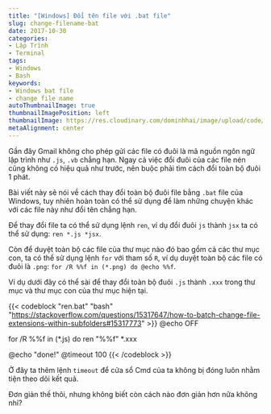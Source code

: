 ```yaml
---
title: "[Windows] Đổi tên file với .bat file"
slug: change-filename-bat
date: 2017-10-30
categories:
- Lập Trình
- Terminal
tags:
- Windows
- Bash
keywords:
- Windows bat file
- change file name
autoThumbnailImage: true
thumbnailImagePosition: left
thumbnailImage: https://res.cloudinary.com/dominhhai/image/upload/code/terminal.jpg
metaAlignment: center
---
```

Gần đây Gmail không cho phép gửi các file có đuôi là mã nguồn ngôn ngữ lập trình như `.js`, `.vb` chẳng hạn.
Ngay cả việc đổi đuôi của các file nén cũng không có hiệu quả như trước, nên buộc phải tìm cách đổi toàn bộ đuôi 1 phát.

Bài viết này sẽ nói về cách thay đổi toàn bộ đuôi file bằng `.bat` file của Windows, tuy nhiên hoàn toàn có thể sử dụng để làm những chuyện khác với các file này như đổi tên chẳng hạn.

Để thay đổi file ta có thể sử dụng lệnh `ren`, ví dụ đổi đuôi `js` thành `jsx` ta có thể sử dụng: `ren *.js *jsx`.


Còn để duyệt toàn bộ các file của thư mục nào đó bao gồm cả các thư mục con, ta có thể sử dụng lệnh `for` với tham số `R`, ví dụ duyệt toàn bộ các file có đuôi là `.png`: `for /R %%f in (*.png) do @echo %%f`.

Ví dụ dưới đây có thể sài để thay đổi toàn bộ đuôi `.js` thành `.xxx` trong thư mục và thư mục con của thư mục hiện tại.

{{< codeblock  "ren.bat" "bash" "https://stackoverflow.com/questions/15317647/how-to-batch-change-file-extensions-within-subfolders#15317773" >}}
@echo OFF

for /R %%f in (*.js) do ren "%%f" *.xxx

@echo "done!"
@timeout 100
{{< /codeblock >}}

Ở đây ta thêm lệnh `timeout` để cửa sổ Cmd của ta không bị đóng luôn nhằm tiện theo dõi kết quả.

Đơn giản thế thôi, nhưng không biết còn cách nào đơn giản hơn nữa không nhỉ?
